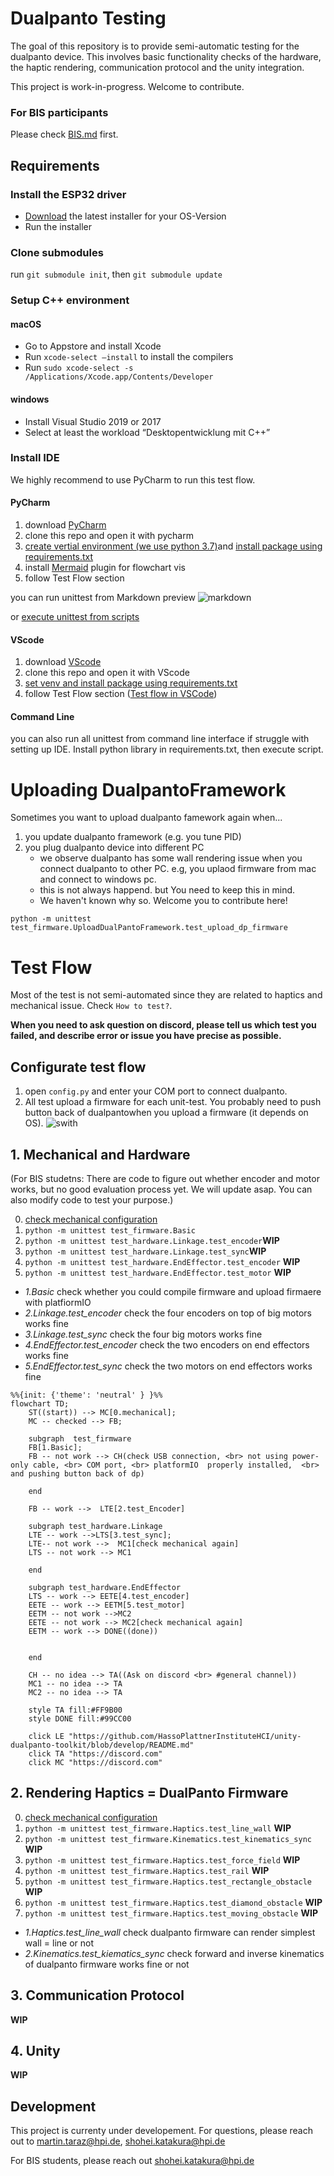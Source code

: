 # Dualpanto Testing

The goal of this repository is to provide semi-automatic testing for the dualpanto device. This involves basic functionality checks of the hardware, the haptic rendering, communication protocol and the unity integration.

This project is work-in-progress. Welcome to contribute.
### For BIS participants
Please check [BIS.md](BIS.md) first.


## Requirements
### Install the ESP32 driver
- [Download](https://www.silabs.com/developers/usb-to-uart-bridge-vcp-drivers?tab=downloads) the latest installer for your OS-Version
- Run the installer

### Clone submodules
run `git submodule init`, then `git submodule update`

### Setup C++ environment

#### macOS
 - Go to Appstore and install Xcode
 - Run `xcode-select –install` to install the compilers
 - Run `sudo xcode-select -s /Applications/Xcode.app/Contents/Developer`

#### windows
 - Install Visual Studio 2019 or 2017
 - Select at least the workload “Desktopentwicklung mit C++”

### Install IDE
We highly recommend to use PyCharm to run this test flow.
#### PyCharm
1. download [PyCharm](https://www.jetbrains.com/community/education/#students)
2. clone this repo and open it with pycharm
3. [create vertial environment (we use python 3.7)](https://www.jetbrains.com/help/pycharm/creating-virtual-environment.html)and [install package using requirements.txt](https://www.jetbrains.com/help/pycharm/managing-dependencies.html)
4. install [Mermaid](https://plugins.jetbrains.com/plugin/20146-mermaid) plugin for flowchart vis
5. follow Test Flow section

you can run  unittest from Markdown preview 
![markdown](./resources/execute.jpg)

or [execute unittest from scripts](https://www.jetbrains.com/help/pycharm/testing-your-first-python-application.html#create-test)
#### VScode
1. download [VScode](https://code.visualstudio.com/)
2. clone this repo and open it with VScode
3. [set venv and install package using requirements.txt](https://code.visualstudio.com/docs/python/environments) 
4. follow Test Flow section ([Test flow in VSCode](https://code.visualstudio.com/docs/python/testing))

#### Command Line
you can also run all unittest from command line interface if struggle with setting up IDE. Install python library in requirements.txt, then execute script.

# Uploading DualpantoFramework
Sometimes you want to upload dualpanto famework again when...

1. you update dualpanto framework (e.g. you tune PID)
2. you plug dualpanto device into different PC
    - we observe dualpanto has some wall rendering issue when you connect dualpanto to other PC. e.g, you uplaod firmware from mac and connect to windows pc.
    - this is not always happend. but You need to keep this in mind.
    - We haven't known why so. Welcome you to contribute here!

`python -m unittest test_firmware.UploadDualPantoFramework.test_upload_dp_firmware`


# Test Flow
Most of the test is not semi-automated since they are related to haptics and mechanical issue. Check `How to test?`.

**When you need to ask question on discord, please tell us which test you failed, and describe error or issue you have precise as possible.**


## Configurate test flow

1. open `config.py` and enter your COM port to connect dualpanto.
2. All test upload a firmware for each unit-test. You probably need to push button back of dualpantowhen you upload a firmware (it depends on OS).
![swith](./resources/dualpanto_switch.jpg)
   
## 1. Mechanical and Hardware
(For BIS studetns: There are code to figure out whether encoder and motor works, but no good evaluation process yet. We will update asap. You can also modify code to test your purpose.)

0.  [check mechanical configuration](physical_test/checklist.md)
1. `python -m unittest test_firmware.Basic`
2. `python -m unittest test_hardware.Linkage.test_encoder`**WIP**
3. `python -m unittest test_hardware.Linkage.test_sync`**WIP**
4. `python -m unittest test_hardware.EndEffector.test_encoder` **WIP**
5. `python -m unittest test_hardware.EndEffector.test_motor` **WIP**

- *1.Basic* check whether you could compile firmware and upload firmaere with platfiormIO
- *2.Linkage.test_encoder* check the four encoders on top of big motors works fine
- *3.Linkage.test_sync* check the four big motors works fine
- *4.EndEffector.test_encoder* check the two encoders on end effectors works fine
- *5.EndEffector.test_sync* check the two motors on end effectors works fine

```mermaid
%%{init: {'theme': 'neutral' } }%%
flowchart TD;
    ST((start)) --> MC[0.mechanical];
    MC -- checked --> FB;
    
    subgraph  test_firmware
    FB[1.Basic];
    FB -- not work --> CH(check USB connection, <br> not using power-only cable, <br> COM port, <br> platformIO  properly installed,  <br> and pushing button back of dp)
    
    end
    
    FB -- work -->  LTE[2.test_Encoder]

    subgraph test_hardware.Linkage
    LTE -- work -->LTS[3.test_sync];
    LTE-- not work -->  MC1[check mechanical again]
    LTS -- not work --> MC1
    
    end
    
    subgraph test_hardware.EndEffector
    LTS -- work --> EETE[4.test_encoder]
    EETE -- work --> EETM[5.test_motor]
    EETM -- not work -->MC2
    EETE -- not work --> MC2[check mechanical again]
    EETM -- work --> DONE((done))
   
    
    end
    
    CH -- no idea --> TA((Ask on discord <br> #general channel))
    MC1 -- no idea --> TA
    MC2 -- no idea --> TA
    
    style TA fill:#FF9B00
    style DONE fill:#99CC00
    
    click LE "https://github.com/HassoPlattnerInstituteHCI/unity-dualpanto-toolkit/blob/develop/README.md"
    click TA "https://discord.com"
    click MC "https://discord.com"
```

## 2. Rendering Haptics = DualPanto Firmware

0. [check mechanical configuration](physical_test/checklist.md)
1. `python -m unittest test_firmware.Haptics.test_line_wall` **WIP**
2. `python -m unittest test_firmware.Kinematics.test_kinematics_sync` **WIP**
3. `python -m unittest test_firmware.Haptics.test_force_field` **WIP**
4. `python -m unittest test_firmware.Haptics.test_rail` **WIP**
5. `python -m unittest test_firmware.Haptics.test_rectangle_obstacle` **WIP**
6. `python -m unittest test_firmware.Haptics.test_diamond_obstacle` **WIP**
7. `python -m unittest test_firmware.Haptics.test_moving_obstacle` **WIP**

- *1.Haptics.test_line_wall* check dualpanto firmware can render simplest wall = line or not
- *2.Kinematics.test_kiematics_sync* check forward and inverse kinematics of dualpanto firmware works fine or not


## 3. Communication Protocol

**WIP**

## 4. Unity

**WIP**


## Development
This project is currenty under developement. 
For questions, please reach out to martin.taraz@hpi.de, shohei.katakura@hpi.de

For BIS students, please reach out shohei.katakura@hpi.de
